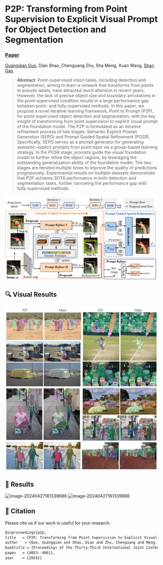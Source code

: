 # P2P: Transforming from Point Supervision to Explicit Visual Prompt for Object Detection and Segmentation

### [Paper](https://www.ijcai.org/proceedings/2024/448)

[Guangqian Guo](https://guangqian-guo.github.io), Dian Shao, Chenguang Zhu, Sha Meng, Xuan Wang, [Shan Gao](https://teacher.nwpu.edu.cn/2018010158.html)



> **Abstract**: Point-supervised vision tasks, including detection and segmentation, aiming to learn a network that transforms from points to pseudo labels, have attracted much attention in recent years. However, the lack of precise object size and boundary annotations in the point-supervised condition results in a large performance gap between point- and fully-supervised methods. In this paper, we propose a novel iterative learning framework, Point to Prompt (P2P), for point-supervised object detection and segmentation, with the key insight of transforming from point supervision to explicit visual prompt of the foundation model. The P2P is formulated as an iterative refinement process of two stages: Semantic Explicit Prompt Generation (SEPG) and Prompt Guided Spatial Refinement (PGSR). Specifically, SEPG serves as a prompt generator for generating semantic-explicit prompts from point input via a group-based learning strategy. In the PGSR stage, prompts guide the visual foundation model to further refine the object regions, by leveraging the outstanding generalization ability of the foundation model. The two stages are iterated multiple times to improve the quality of predictions progressively. Experimental results on multiple datasets demonstrate that P2P achieves SOTA performance in both detection and segmentation tasks, further narrowing the performance gap with fully-supervised methods.

<img src="asserts/framework.png" alt="image-20240427161339686" style="zoom:80%;" />





## 🔍 Visual Results


<img src="asserts\coco_vis.png" alt="image-20240427161339686" style="zoom:100%;" />


## 🥇 Results

<img src="asserts\coco_det.png" alt="image-20240427161339686" style="zoom:100%;" />


<img src="asserts\coco_seg.png" alt="image-20240427161339686" style="zoom:100%;" />







## 🥰 Citation

Please cite us if our work is useful for your research.

```bash
@inproceedings{p2p,
title   = {P2P: Transforming from Point Supervision to Explicit Visual Prompt for Object Detection and Segmentation},
author   = {Guo, Guangqian and Shao, Dian and Zhu, Chenguang and Meng, Sha and Wang, Xuan and Gao, Shan},
booktitle = {Proceedings of the Thirty-Third International Joint Conference on Artificial Intelligence,
pages   = {4053--4061},
year    = {2024}}
```

